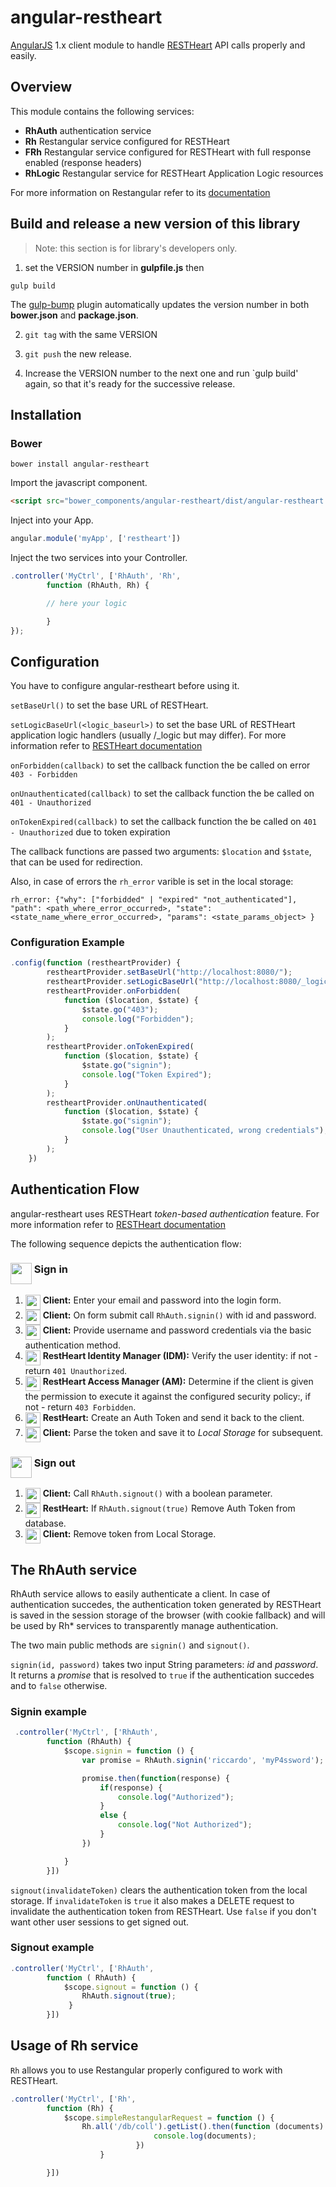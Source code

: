 # angular-restheart

[AngularJS](https://angularjs.org) 1.x client module to handle [RESTHeart](http://restheart.org) API calls properly and easily.

## Overview

This module contains the following services:

- **RhAuth** authentication service
- **Rh** Restangular service configured for RESTHeart
- **FRh** Restangular service configured for RESTHeart with full response enabled (response headers)
- **RhLogic** Restangular service for RESTHeart Application Logic resources

For more information on Restangular refer to its [documentation](https://github.com/mgonto/restangular)

## Build and release a new version of this library

> Note: this section is for library's developers only.

1) set the VERSION number in **gulpfile.js** then

```
gulp build
```

The [gulp-bump](https://www.npmjs.com/package/gulp-bump) plugin automatically updates the version number in both **bower.json** and **package.json**.

2) `git tag` with the same VERSION

3) `git push` the new release.

4) Increase the VERSION number to the next one and run `gulp build' again, so that it's ready for the successive release.

## Installation

### Bower

```
bower install angular-restheart
```

Import the javascript component.

```html
<script src="bower_components/angular-restheart/dist/angular-restheart.min.js"></script>
```

Inject into your App.

```javascript
angular.module('myApp', ['restheart'])
```

Inject the two services into your Controller.

```javascript
.controller('MyCtrl', ['RhAuth', 'Rh',
        function (RhAuth, Rh) {

        // here your logic

        }
});
```


## Configuration

You have to configure angular-restheart before using it.

`setBaseUrl()` to set the base URL of RESTHeart.

`setLogicBaseUrl(<logic_baseurl>)` to set the base URL of RESTHeart application logic handlers (usually <baseUrl>/_logic but may differ). For more information refer to [RESTHeart documentation](https://softinstigate.atlassian.net/wiki/x/IoCw)

`onForbidden(callback)` to set the callback function the be called on error `403 - Forbidden`

`onUnauthenticated(callback)` to set the callback function the be called on `401 - Unauthorized`

`onTokenExpired(callback)` to set the callback function the be called on `401 - Unauthorized` due to token expiration

The callback functions are passed two arguments: `$location` and `$state`, that can be used for redirection.

Also, in case of errors the `rh_error` varible is set in the local storage:

```
rh_error: {"why": ["forbidded" | "expired" "not_authenticated"], "path": <path_where_error_occurred>, "state": <state_name_where_error_occurred>, "params": <state_params_object> }
```

### Configuration Example
```javascript
.config(function (restheartProvider) {
        restheartProvider.setBaseUrl("http://localhost:8080/");
        restheartProvider.setLogicBaseUrl("http://localhost:8080/_logic");
        restheartProvider.onForbidden(
            function ($location, $state) {
                $state.go("403");
                console.log("Forbidden");
            }
        );
        restheartProvider.onTokenExpired(
            function ($location, $state) {
                $state.go("signin");
                console.log("Token Expired");
            }
        );
        restheartProvider.onUnauthenticated(
            function ($location, $state) {
                $state.go("signin");
                console.log("User Unauthenticated, wrong credentials");
            }
        );
    })
```


## Authentication Flow

angular-restheart uses RESTHeart *token-based authentication* feature. For more information refer to [RESTHeart documentation](https://softinstigate.atlassian.net/wiki/x/JgDM)

The following sequence depicts the authentication flow:

### <img height="34" align="top" src="http://tech-lives.com/wp-content/uploads/2012/03/Lock-icon.png"> Sign in

1. <img height="24" align="top" src="https://i.ytimg.com/i/bn1OgGei-DV7aSRo_HaAiw/mq1.jpg?v=4f8f2cc9"> **Client:** Enter your email and password into the login form.
2. <img height="24" align="top" src="https://i.ytimg.com/i/bn1OgGei-DV7aSRo_HaAiw/mq1.jpg?v=4f8f2cc9"> **Client:** On form submit call `RhAuth.signin()` with id and password.
3. <img height="24" align="top" src="https://i.ytimg.com/i/bn1OgGei-DV7aSRo_HaAiw/mq1.jpg?v=4f8f2cc9"> **Client:** Provide username and password credentials via the basic authentication method.
4. <img height="24" align="top" src="http://icons.iconarchive.com/icons/oxygen-icons.org/oxygen/256/Places-network-server-database-icon.png"> **RestHeart Identity Manager (IDM):** Verify the user identity: if not - return `401 Unauthorized`.
5. <img height="24" align="top" src="http://icons.iconarchive.com/icons/oxygen-icons.org/oxygen/256/Places-network-server-database-icon.png"> **RestHeart Access Manager (AM):** Determine if the client is given the permission to execute it against the configured security policy:, if not - return `403 Forbidden`.
6. <img height="24" align="top" src="http://icons.iconarchive.com/icons/oxygen-icons.org/oxygen/256/Places-network-server-database-icon.png"> **RestHeart:** Create an Auth Token and send it back to the client.
7. <img height="24" align="top" src="https://i.ytimg.com/i/bn1OgGei-DV7aSRo_HaAiw/mq1.jpg?v=4f8f2cc9"> **Client:** Parse the token and save it to *Local Storage* for subsequent.

### <img height="34" align="top" src="http://i.imgur.com/S5Ei6Rj.png"> Sign out
1. <img height="24" align="top" src="https://i.ytimg.com/i/bn1OgGei-DV7aSRo_HaAiw/mq1.jpg?v=4f8f2cc9"> **Client:** Call `RhAuth.signout()` with a boolean parameter.
2. <img height="24" align="top" src="http://icons.iconarchive.com/icons/oxygen-icons.org/oxygen/256/Places-network-server-database-icon.png"> **RestHeart:** If `RhAuth.signout(true)` Remove Auth Token from database.
3. <img height="24" align="top" src="https://i.ytimg.com/i/bn1OgGei-DV7aSRo_HaAiw/mq1.jpg?v=4f8f2cc9"> **Client:** Remove token from Local Storage.

## The RhAuth service

RhAuth service allows to easily authenticate a client. In case of authentication succedes, the authentication token generated by RESTHeart is saved in the session storage of the browser (with cookie fallback) and will be used by Rh* services to transparently manage authentication.

The two main public methods are `signin()` and `signout()`.

`signin(id, password)` takes two input String parameters: *id* and *password*. It returns a *promise* that is resolved to `true` if the authentication succedes and to `false` otherwise.

### Signin example
```javascript
 .controller('MyCtrl', ['RhAuth',
        function (RhAuth) {
            $scope.signin = function () {
                var promise = RhAuth.signin('riccardo', 'myP4ssword');

                promise.then(function(response) {
                    if(response) {
                        console.log("Authorized");
                    }
                    else {
                        console.log("Not Authorized");
                    }
                })

            }
        }])
```


`signout(invalidateToken)` clears the authentication token from the local storage. If `invalidateToken` is `true` it also makes a DELETE request to invalidate the authentication token from RESTHeart. Use `false` if you don't want other user sessions to get signed out.

### Signout example
```javascript
.controller('MyCtrl', ['RhAuth',
        function ( RhAuth) {
            $scope.signout = function () {
                RhAuth.signout(true);
             }
        }])
```


## Usage of Rh service

`Rh` allows you to use Restangular properly configured to work with RESTHeart.

```javascript
.controller('MyCtrl', ['Rh',
        function (Rh) {
            $scope.simpleRestangularRequest = function () {
                Rh.all('/db/coll').getList().then(function (documents) { // returns a list of the collection documents
                                console.log(documents);
                            })
                    }

        }])
```
